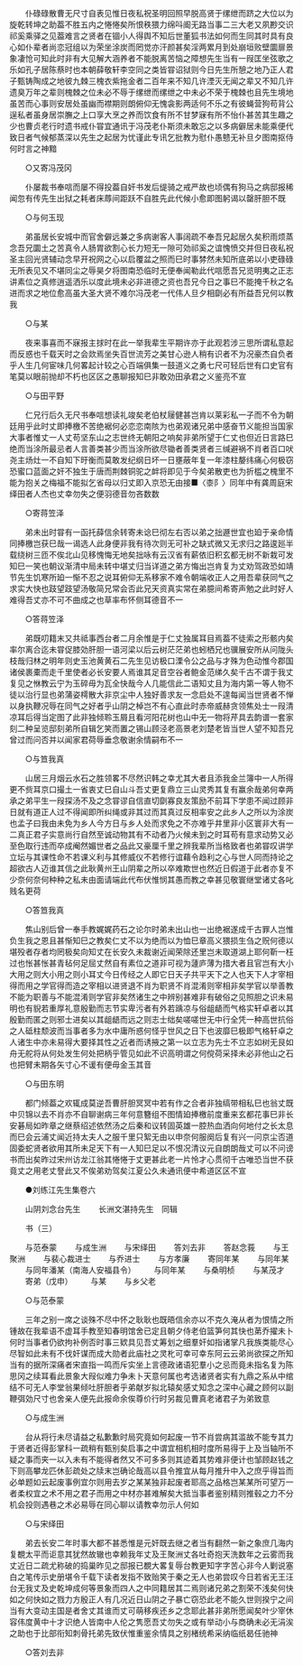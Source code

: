 <!-- { "loadSidebar": true } -->
　　仆碌碌散曹无尺寸自表见惟日夜私祝圣明回照早脱高贤于缧绁而跻之大位以为旋乾转坤之助葢不胜五内之惓惓矣所恨秩猥力绵呌阍无路当事二三大老又夙尠交识祁奚乘驿之见葢难言之贤者在锢小人得舆不知后世董狐书法如何而生同其时具有良心如仆辈者尚恋冠组以为荣坐涂炭而罔觉亦汗颜甚矣淫两累月到处崩垣败壁圜扉景象凄怆可知此时非有大见解大涵养者不能脱离苦恼之障想先生当有一叚匡坐弦歌之乐如孔子居陈蔡时也本朝薛敬轩李空同之类皆甞诏狱则今日先生所憩之地乃正人君子甄铸陶成之地彼九棘三槐衣紫拖金者二百年来不知几许湮灭无闻之辈又不知几许遗臭万年之辈则槐棘之位未必不辱于缧绁而缧绁之中未必不荣于槐棘也且先生境地虽苦而心事则安居处虽幽而襟期则朗俯仰无愧衾影两适何不乐之有彼蝇营狗苟背公逞私者虽身居崇膴之上口享大烹之养而饮食有所不甘梦寐有所不怡仆甚苦其生趣之少也曹贞老行时遗书戒仆甞宜通讯于冯茂老仆斯须未敢忘之以多病僻居未能乘便代致日者气候郁蒸深以先生之起居为忧谨此专讯乞批教为慰仆愚戆无补旦夕图南抠侍何时言之神黯 

　　○又寄冯茂冈 

　　仆屡裁书奉唁而屡不得投葢自奸书发后缇骑之戒严故也顷偶有狗马之病邸报稀闻忽有传先生出狱之耗者床蓐间距跃不自胜先此代候小愈即图躬谒以罄肝胆不既 

　　○与何玉现 

　　弟虽居长安城中而官舍僻远兼之多病谢客人事阔疏不奉吾兄起居久矣积雨烦蒸念吾兄圜土之苦真令人肠胃欲割心长力短无一隙可効祁奚之谊愧愤交并但日夜私祝圣主回光贤辅动念早开祝网之心以启覆盆之照而巳时事棼然未知所底弟以小吏碌碌无所表见又不堪同尘之辱昊夕将图南恐临时无便奉闻勒此代唁愿吾兄览明夷之正志讲素位之真修逍遥洒乐以度此境未必非进德之资也吾兄今日之事巳不能掩千秋之名进而求之地位愈高虽大圣大贤不难尔冯茂老一代伟人旦夕相劘必有所益吾兄何以教我 

　　○与某 

　　夜来事喜而不寐报主捄时在此一举我辈生平期许亦于此观若涉三思所谓私意起而反惑也千载天时之会欻焉坐失百世流芳之美甘心逊人稍有识者不为况豪杰自负者乎人生几何宦味几何畧起计较之心百端俱集一鼓道义之勇七尺可轻后世有口史官有笔莫以眼前抛却不朽也区区之愚聊报知巳非敢効田承君之义鉴亮不宣 

　　○与田平野 

　　仁兄行后久无尺书奉唁想读礼竣矣老伯杖屦健甚岂肯以莱彩私一子而不令为朝廷用乎此时丈即捧檄不苦绝裾何必恋恋南陔为也弟观诸兄弟中感奋节义能担当国家大事者惟丈一人丈苟坚东山之志世终无朝阳之响矣非弟所望于仁丈也但近日言路巳绝而当涂所最忌者人言善类甚少而当涂所欲尽锄者善类贤者三缄避祸不肖者百口吠尧主炀灶一不自知下旴衡而莫敢发纪纲日坏一日壅蔽年复一年漆柱嫠纬痛心何极窃恐蜜口蓝面之奸不独生于唐而荆棘铜驼之衅将即见于今矣弟散吏也为折槛之槐里不能为抱关之梅福不能拟乞省母以归丈即入京恐无由接■〈桼阝〉同年中有龚周庭宋绎田者人杰也丈幸勿失之便羽德音勿吝数数 

　　○寄蒋笠泽 

　　弟未出时甞有一函托薛信余转寄未谂巳彻左右否以弟之拙遯世宜也廹于亲命情同捧檄岂获巳哉一谒选人此身便非我有待次则无可补之缺式微又无求归之路逡廵半载绕树三匝不俟北山见移愧悔无地矣拙咏有云汉省有薪依旧积玄都无树不新栽可发知巳一笑也朝议渐清中局未转中堪丈归当详道之弟方悔出岂肯复为丈劝驾政恐如靖节先生饥寒所廹一惭不忍之说耳俯仰无系移家不难令朝端收正人之用吾辈获同气之求实大快也跂望跂望汤敬简兄常会否此兄天资真实常在弟臆间希寄声勉之此时好人难得吾丈亦不可不曲成之也草率布怀侧耳德音不一 

　　○答蒋笠泽 

　　弟既叨籍末又共祗事西台者二月余惟是于仁丈独属耳目焉葢不徒索之形骸内矣率尔离合迄未甞促膝効肝胆一语河梁以后云树茫茫弟也蚓栖兄也骥展安所从问陇头枝哉归林之明年则史玉池黄黄石二先生见访极口溧令公之品与才殊为色动惟今郡国诸侯裹橐而走千里使者必长安要人焉谁其足音空谷者鲍金范绨久矣千古不谓于我丈复见之恘教云宁为玉碎毋为瓦全快哉今人几能信此二语知丈且为海内第一等人物不徒以治行显也弟蒲姿樗散大非京尘中人独好善求友一念启处不遑每闻当世贤者不惮以身执鞭况辱在同气之好者乎山阴之棹岂不有心直此时赤帝威赫贪领焦处士一叚清凉耳后得当定图了此非独倾聆玉屑且看河阳花树也山中无一物将芹具去韵谱一套家刻二种呈览邸刻弟所自辑乞笑而置之锡山顾泾老高景老刘楚老皆当世人望不知吾兄曾过而问否并以闻家君荷辱垂念敬谢余情嗣布不一 

　　○与笪我真 

　　山居三月烟云水石之胜领畧不尽然识韩之幸尤其大者且添我金兰簿中一人所得更不赀耳京口撮土一省衷丈巳自山斗吾丈更复鼎立三山灵秀其复有赢余哉弟何幸两承之弟平生一叚探汤不及之念甞谬自信直切劘寡良友策励不前耳下学患不闻过顾非日就有道正人过不得闻即所纠绳或非其过而其真过反相率安之此乡人之所以为涂炭也孟子曰我由未免为乡人今方日与乡人处而求免之不亦难乎井里非小区寰非大有一二真正君子实意尚行自然至诚动物其有不动者乃火候未到之时耳苟有意求动势又必至色取行违而卒成阉然媚世者之品此又豪厘千里之辨我辈所当格致者也弟甞叹讲学立坛与其课性命不若课义利与其修威仪不若修行谊藉令趋利之心与世人同而持论之超欲古人迈谁其信之此耿黄州王山阴辈之所以卒难欺世也然近日假道于此者亦复不少奈何奈何种种之私未由面请端此代布伏惟悯其愚而教之幸甚见敬寰继堂诸丈各叱贱名更荷 

　　○答笪我真 

　　焦山别后曾一奉手教娓娓药石之论尔时弟未出山也一出绝裾遂成千古罪人岂惟负生我之恩且甚惭知巳之教矣仁丈不以为绝而以为恤巳章高义猥损生刍之贶何德以堪殁者存者均罔极矣向知丈在长安久未裁谢近闻荣除还里岂未取道湖上耶何靳一枉过也怅甚怅甚青毡何足屈丈然自有素位之道非可视为蘧庐薄为措大者且官岂有大小大用之则大小用之则小耳丈今日传经之人即它日天子共平天下之人也天下人才宰相得而用之学官得而造之宰相以进贤退不肖为职贤不肖混淆则宰相非矣学官以举善教不能为职善与不能混淆则学官非矣然诸生之中辨别甚难非有破俗之见照胆之识未易明也有貎若重厚礼意殷勤而志节实卑污者有外若踽凉与俗龃龉而气格实轩卓者以其殷勤而匿之则邪士进矣以其龃龉而远之则志士绌矣嗟嗟世无中行全凭一种高世抗俗之人砥柱颓波而当事者多为水中庸所惑何怪乎世风之日下也波靡巳极即气格轩卓之人诸生中亦未易得大要择其性之近者而诱掖之第一以立志为先士不立志如树无艮如舟无舵将从何处发生何处把柄乎管见如此不识高明谓之何傥荷采择未必非他山之石也把臂未期各矢寸心不谖有便毋金玉其音 

　　○与田东明 

　　都门倾葢之欢辄成莫逆吾曹肝胆冥冥中若有作之合者非独缟带相私巳也翁丈既中贝锦以去不肖亦不自聊谢病三年何意簪组不图情廹捧檄前度重来玄都花事巳非长安碁局如昨章之继蔡绍述依然汤之后秦和议转固英雄一腔热血洒向何地付之长太息而巳会云浦丈闻近持太夫人之服千里只絮无由以申奈何服阕后复有兴一问京尘否道固委蛇贤者欲用其所未足天下有一人知巳足以不恨况清议元自朗朗哉丈可以不问谤书而出矣昨过宋州访龙江翁其惓惓于丈更甚此老一片怜才心贯彻千古唯恐当世不获竟丈之用老丈詧此又不俟弟劝驾矣江夏公久未通讯便中希道区区不宣 

　　●刘练江先生集卷六 

　　山阴刘念台先生 
　　长洲文湛持先生　同辑 

　　书（三） 

　　与范泰蒙 
　　与成生洲 
　　与宋绎田 
　　答刘去非 
　　答赵念莪 
　　与王聚洲 
　　与裴心裁进士 
　　与乔进士 
　　与方孝廉 
　　寄同年某 
　　与同年某 
　　与同年潘某（南海人安福县令） 
　　与同年某 
　　与桑明桢 
　　与某茂才 
　　寄弟（戊申） 
　　与某 
　　与乡父老 

　　○与范泰蒙 

　　三年之别一席之谈殊不尽中怀之耿耿也既晤信余亦以不克久淹从者为恨情之所锺故在我辈语不虚耳手教至知春明馆舍已定且朝夕侍老伯篮笋何其快也苐乔擢未卜何时当事者仍欲拘补例否时事三欵具见吾丈筹划之细羣奸如指诸掌凡我族类能尽心尽智如此未有不伐奸谋而成大勋者此庙社之灵朼可幸可幸东阿云云弟尚欲探之所知当有的据所深痛者宋直指一鸣而斥实坐上言德政诸语犯羣小之忌而竟未指名复为陈思冈之续耳看此景象大叚似难力争未卜天意何属也考选诸贤者实有九鼎之系从中绾结不可无人李堂翁果倾吐肝胆者乎弟献岁拟北辕矣感丈知念之深中心藏之顾何以副鞭弭効尺寸也舍亲人便先此报命余俟尊价行时另裁见曹真老诸君子为弟致意 

　　○与成生洲 

　　台从将行未尽请益之私歉歉时局究竟如何起废一节不肖尝病其滥故不能专其力于贤者近得彭掌科一疏稍有甄别矣启事之中谓宜相机相时度所易得于上及当轴所不疑之事而夹一以入未有不能得者然又不可多多则其迹着其势难非便计也邹顾赵钱之下则高攀龙匹休彭疏处之牍末岂确论哉高以县令推宜从每月推升中入之庶乎得旨而必单题如云起废事例宜尔则用去岁之某某独非起废者耶高之品格岂某某所可望万一者柔权宜之术不用之君子而用之中材亦甚难解矣大抵当事者鉴别精则推毂之力不分机会投则遇巷之术必易辱在同心聊以请教幸勿示人何如 

　　○与宋绎田 

　　弟去长安二年时事大都不甚悉惟是元奸既去继之者当有翻然一新之象庶几海内复覩太平而讵意其犹然故辙也幸赖我年丈及王聚洲丈各吐奇抱天洗数年之云雾而我丈近日二疏尤称破的捣巢昨见之邸报已覩大畧复辱台教更知字字苦心非今人剿说塞白之笔传示史册堪令千载下读者发指不致贻笑于秦之无人也弟尝叹今日若省无王汪台无我丈及史乾坤成何等景象而四人之中同籍居其二焉则诸兄弟之割荣不浅矣何快如之何快如之戮力方殷正人有几况近日山阴之子暴亡窃恐此老不能久世则揆宁之间当有大变动主国是者舍丈其谁而丈可萌移疾还乡之念耶此甚非弟所愿闻矣叶少宰休容伟度黄中十才识绝人皆南中人伦之隽愿吾丈勿失之或有举动小与商确未必无涓涘之助也于比部衔知刺骨托弟先致伏惟重鉴余情具之别楮统希采纳临纸曷任驰神 

　　○答刘去非 

